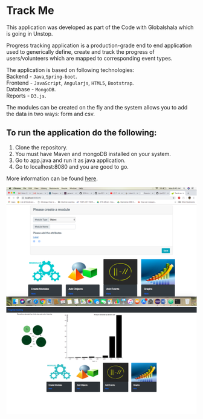 # Track Me
This application was developed as part of the Code with Globalshala which is going in Unstop.

Progress tracking application is a production-grade end to end application used to generically define, create and track the progress of users/volunteers which are mapped to corresponding event types.

The application is based on following technologies: <br/>
Backend - `Java`,`Spring-boot`. <br/>
Frontend - `JavaScript`, `Angularjs`, `HTML5`, `Bootstrap`. <br/>
Database - `MongoDB`. <br/>
Reports - `D3.js`. <br/>

The modules can be created on the fly and the system allows you to add the data in two ways: form and csv.
## To run the application do the following: <br/>
1. Clone the repository.
2. You must have Maven and mongoDB installed on your system.
3. Go to app.java and run it as java application.
4. Go to localhost:8080 and you are good to go.


More information can be found [here](https://devpost.com/software/progress_tracking_team3).


![alt text](https://github.com/ShivamAgarwal-code/Progress-Tracker/blob/master/home.png) <br/>
![alt text](https://github.com/ShivamAgarwal-code/Progress-Tracker/blob/master/graph.png) <br/>
      
